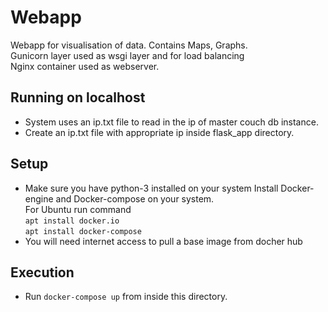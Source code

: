 # Webapp

Webapp for visualisation of data. Contains Maps, Graphs. <br/>Gunicorn layer used as wsgi layer and for load balancing <br/>Nginx container used as webserver.

## Running on localhost
- System uses an ip.txt file to read in the ip of master couch db instance.
- Create an ip.txt file with appropriate ip inside flask_app directory.

## Setup
- Make sure you have python-3 installed on your system
Install Docker-engine and Docker-compose on your system.<br/> For Ubuntu run command <br/>```apt install docker.io```<br/>```apt install docker-compose```
- You will need internet access to pull a base image from docher hub

## Execution
- Run ```docker-compose up``` from inside this directory.
